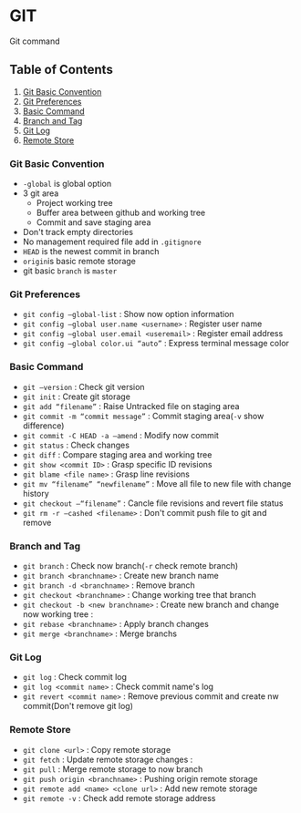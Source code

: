 # **GIT**
Git command


## Table of Contents

1. [Git Basic Convention](#Git-Basic-Convention)
1. [Git Preferences](#Git-Preferences)
1. [Basic Command](#Basic-Command)
1. [Branch and Tag](#Branch-and-Tag)
1. [Git Log](#Git-Log)
1. [Remote Store](#Remote-Store)


### Git Basic Convention

- `-global` is global option
- 3 git area
    - Project working tree
    - Buffer area between github and working tree
    - Commit and save staging area
- Don't track empty directories
- No management required file add in `.gitignore`
- `HEAD` is the newest commit in branch
- `origin`is basic remote storage
- git basic `branch` is `master`


### Git Preferences

- `git config —global-list` : Show now option information
- `git config —global user.name <username>` : Register user name
- `git config —global user.email <useremail>` : Register email address
- `git config —global color.ui “auto”` : Express terminal message color


### Basic Command

- `git —version` : Check git version
- `git init` : Create git storage
- `git add “filename”` : Raise Untracked file on staging area
- `git commit -m “commit message”` : Commit staging area(`-v` show difference)
- `git commit -C HEAD -a —amend` : Modify now commit
- `git status` : Check changes
- `git diff` : Compare staging area and working tree
- `git show <commit ID>` : Grasp specific ID revisions
- `git blame <file name>` : Grasp line revisions
- `git mv “filename” “newfilename”` : Move all file to new file with change history
- `git checkout —“filename”` : Cancle file revisions and revert file status
- `git rm -r —cashed <filename>` : Don't commit push file to git and remove


### Branch and Tag

- `git branch` : Check now branch(`-r` check remote branch)
- `git branch <branchname>` : Create new branch name
- `git branch -d <branchname>` : Remove branch
- `git checkout <branchname>` : Change working tree that branch
- `git checkout -b <new branchname>` : Create new branch and change now working tree :
- `git rebase <branchname>` : Apply branch changes
- `git merge <branchname>` : Merge branchs


### Git Log

- `git log` : Check commit log
- `git log <commit name>` : Check commit name's log
- `git revert <commit name>` : Remove previous commit and create nw commit(Don't remove git log)


### Remote Store

- `git clone <url>` : Copy remote storage
- `git fetch` : Update remote storage changes :
- `git pull` : Merge remote storage to now branch
- `git push origin <branchname>` : Pushing origin remote storage
- `git remote add <name> <clone url>` : Add new remote storage
- `git remote -v` : Check add remote storage address
